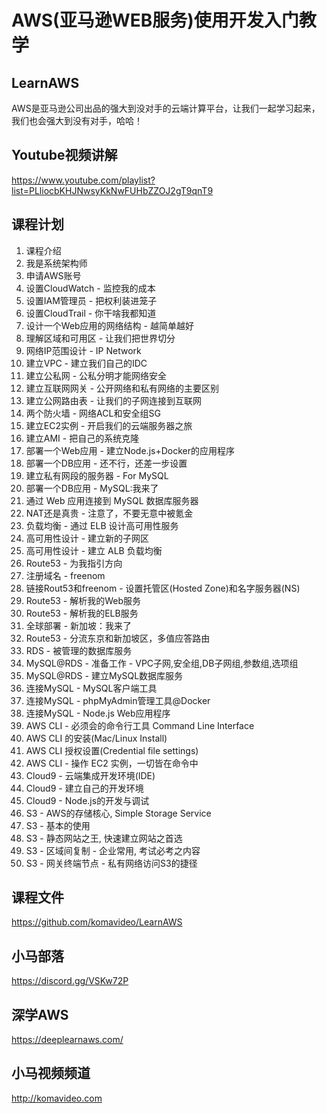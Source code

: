 AWS(亚马逊WEB服务)使用开发入门教学
===============================

## LearnAWS

AWS是亚马逊公司出品的强大到没对手的云端计算平台，让我们一起学习起来，我们也会强大到没有对手，哈哈！

## Youtube视频讲解

https://www.youtube.com/playlist?list=PLliocbKHJNwsyKkNwFUHbZZOJ2gT9qnT9

## 课程计划

01. 课程介绍
02. 我是系统架构师
03. 申请AWS账号
04. 设置CloudWatch - 监控我的成本
05. 设置IAM管理员 - 把权利装进笼子
06. 设置CloudTrail - 你干啥我都知道
07. 设计一个Web应用的网络结构 - 越简单越好
08. 理解区域和可用区 - 让我们把世界切分
09. 网络IP范围设计 - IP Network
10. 建立VPC - 建立我们自己的IDC
11. 建立公私网 - 公私分明才能网络安全
12. 建立互联网网关 - 公开网络和私有网络的主要区别
13. 建立公网路由表 - 让我们的子网连接到互联网
14. 两个防火墙 - 网络ACL和安全组SG
15. 建立EC2实例 - 开启我们的云端服务器之旅
16. 建立AMI - 把自己的系统克隆
17. 部署一个Web应用 - 建立Node.js+Docker的应用程序
18. 部署一个DB应用 - 还不行，还差一步设置
19. 建立私有网段的服务器 - For MySQL
20. 部署一个DB应用 - MySQL:我来了
21. 通过 Web 应用连接到 MySQL 数据库服务器
22. NAT还是真贵 - 注意了，不要无意中被氪金
23. 负载均衡 - 通过 ELB 设计高可用性服务
24. 高可用性设计 - 建立新的子网区
25. 高可用性设计 - 建立 ALB 负载均衡
26. Route53 - 为我指引方向
27. 注册域名 - freenom
28. 链接Rout53和freenom - 设置托管区(Hosted Zone)和名字服务器(NS)
29. Route53 - 解析我的Web服务
30. Route53 - 解析我的ELB服务
31. 全球部署 - 新加坡：我来了
32. Route53 - 分流东京和新加坡区，多值应答路由
33. RDS - 被管理的数据库服务
34. MySQL@RDS - 准备工作 - VPC子网,安全组,DB子网组,参数组,选项组
35. MySQL@RDS - 建立MySQL数据库服务
36. 连接MySQL - MySQL客户端工具
37. 连接MySQL - phpMyAdmin管理工具@Docker
38. 连接MySQL - Node.js Web应用程序
39. AWS CLI - 必须会的命令行工具 Command Line Interface
40. AWS CLI 的安装(Mac/Linux Install)
41. AWS CLI 授权设置(Credential file settings)
42. AWS CLI - 操作 EC2 实例，一切皆在命令中
43. Cloud9 - 云端集成开发环境(IDE)
44. Cloud9 - 建立自己的开发环境
45. Cloud9 - Node.js的开发与调试
46. S3 - AWS的存储核心, Simple Storage Service
47. S3 - 基本的使用
48. S3 - 静态网站之王, 快速建立网站之首选
49. S3 - 区域间复制 - 企业常用, 考试必考之内容
50. S3 - 网关终端节点 - 私有网络访问S3的捷径

## 课程文件

https://github.com/komavideo/LearnAWS

## 小马部落

https://discord.gg/VSKw72P

## 深学AWS

https://deeplearnaws.com/

## 小马视频频道

http://komavideo.com

